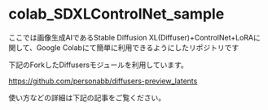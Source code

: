 # colab_SDXLControlNet_sample

ここでは画像生成AIであるStable Diffusion XL(Diffuser)+ControlNet+LoRAに関して、Google Colabにて簡単に利用できるようにしたリポジトリです　

下記のForkしたDiffusersモジュールを利用しています。

https://github.com/personabb/diffusers-preview_latents

使い方などの詳細は下記の記事をご覧ください。


